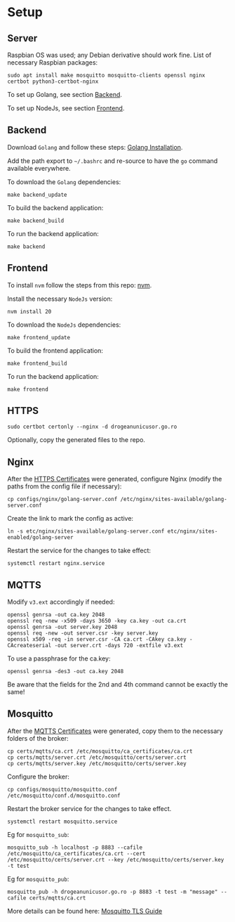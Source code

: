# Setup
## Server
Raspbian OS was used; any Debian derivative should work fine.
List of necessary Raspbian packages:
```
sudo apt install make mosquitto mosquitto-clients openssl nginx certbot python3-certbot-nginx
```

To set up Golang, see section [Backend](#backend).

To set up NodeJs, see section [Frontend](#frontend).

## Backend
Download `Golang` and follow these steps: [Golang Installation](https://go.dev/doc/install).

Add the path export to `~/.bashrc` and re-source to have the `go` command available everywhere.

To download the `Golang` dependencies:
```
make backend_update
```

To build the backend application:
```
make backend_build
```

To run the backend application:
```
make backend
```

## Frontend
To install `nvm` follow the steps from this repo: [nvm](https://github.com/nvm-sh/nvm).

Install the necessary `NodeJs` version:
```
nvm install 20
```

To download the `NodeJs` dependencies:
```
make frontend_update
```

To build the frontend application:
```
make frontend_build
```

To run the backend application:
```
make frontend
```

## HTTPS
```
sudo certbot certonly --nginx -d drogeanunicusor.go.ro
```

Optionally, copy the generated files to the repo.

## Nginx
After the [HTTPS Certificates](#https) were generated, configure Nginx (modify the paths from the config file if necessary):
```
cp configs/nginx/golang-server.conf /etc/nginx/sites-available/golang-server.conf
```
Create the link to mark the config as active:
```
ln -s etc/nginx/sites-available/golang-server.conf etc/nginx/sites-enabled/golang-server
```

Restart the service for the changes to take effect:
```
systemctl restart nginx.service
```

## MQTTS
Modify `v3.ext` accordingly if needed:
```
openssl genrsa -out ca.key 2048
openssl req -new -x509 -days 3650 -key ca.key -out ca.crt 
openssl genrsa -out server.key 2048
openssl req -new -out server.csr -key server.key
openssl x509 -req -in server.csr -CA ca.crt -CAkey ca.key -CAcreateserial -out server.crt -days 720 -extfile v3.ext
```

To use a passphrase for the ca.key:
```
openssl genrsa -des3 -out ca.key 2048
```

Be aware that the fields for the 2nd and 4th command cannot be exactly the same!

## Mosquitto
After the [MQTTS Certificates](#mqtts) were generated, copy them to the necessary folders of the broker:
```
cp certs/mqtts/ca.crt /etc/mosquitto/ca_certificates/ca.crt
cp certs/mqtts/server.crt /etc/mosquitto/certs/server.crt
cp certs/mqtts/server.key /etc/mosquitto/certs/server.key
```

Configure the broker:
```
cp configs/mosquitto/mosquitto.conf /etc/mosquitto/conf.d/mosquitto.conf
```

Restart the broker service for the changes to take effect.
```
systemctl restart mosquitto.service
```

Eg for `mosquitto_sub`:
```
mosquitto_sub -h localhost -p 8883 --cafile /etc/mosquitto/ca_certificates/ca.crt --cert /etc/mosquitto/certs/server.crt --key /etc/mosquitto/certs/server.key -t test
```

Eg for `mosquitto_pub`:
```
mosquitto_pub -h drogeanunicusor.go.ro -p 8883 -t test -m "message" --cafile certs/mqtts/ca.crt
```

More details can be found here: [Mosquitto TLS Guide](http://www.steves-internet-guide.com/mosquitto-tls/)
